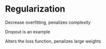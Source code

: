 # Regularization

Decrease overfitting, penalizes complexity

Dropout is an example

Alters the loss function, penalizes large weights
